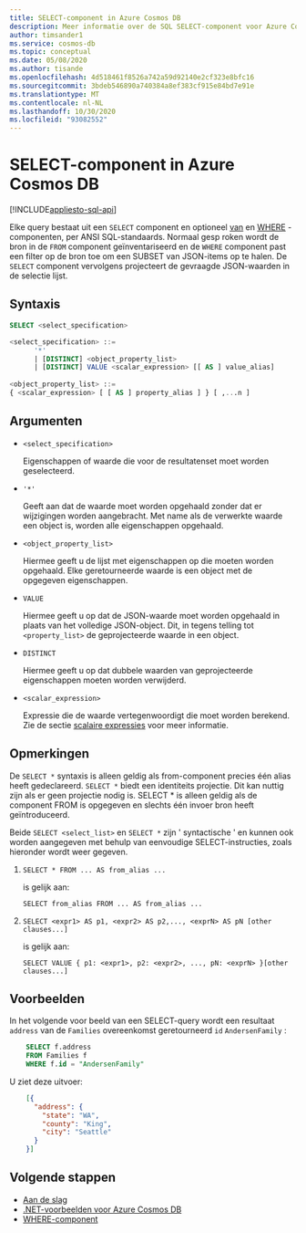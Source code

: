 ```yaml
---
title: SELECT-component in Azure Cosmos DB
description: Meer informatie over de SQL SELECT-component voor Azure Cosmos DB. Gebruik SQL als Azure Cosmos DB JSON-query taal.
author: timsander1
ms.service: cosmos-db
ms.topic: conceptual
ms.date: 05/08/2020
ms.author: tisande
ms.openlocfilehash: 4d518461f8526a742a59d92140e2cf323e8bfc16
ms.sourcegitcommit: 3bdeb546890a740384a8ef383cf915e84bd7e91e
ms.translationtype: MT
ms.contentlocale: nl-NL
ms.lasthandoff: 10/30/2020
ms.locfileid: "93082552"
---
```

# <a name="select-clause-in-azure-cosmos-db"></a>SELECT-component in Azure Cosmos DB
[!INCLUDE[appliesto-sql-api](includes/appliesto-sql-api.md)]

Elke query bestaat uit een `SELECT` component en optioneel [van](sql-query-from.md) en [WHERE](sql-query-where.md) -componenten, per ANSI SQL-standaards. Normaal gesp roken wordt de bron in de `FROM` component geïnventariseerd en de `WHERE` component past een filter op de bron toe om een SUBSET van JSON-items op te halen. De `SELECT` component vervolgens projecteert de gevraagde JSON-waarden in de selectie lijst.

## <a name="syntax"></a>Syntaxis

```sql
SELECT <select_specification>  

<select_specification> ::=
      '*'
      | [DISTINCT] <object_property_list>
      | [DISTINCT] VALUE <scalar_expression> [[ AS ] value_alias]  
  
<object_property_list> ::=
{ <scalar_expression> [ [ AS ] property_alias ] } [ ,...n ]  
```  
  
## <a name="arguments"></a>Argumenten
  
- `<select_specification>`  

  Eigenschappen of waarde die voor de resultatenset moet worden geselecteerd.  
  
- `'*'`  

  Geeft aan dat de waarde moet worden opgehaald zonder dat er wijzigingen worden aangebracht. Met name als de verwerkte waarde een object is, worden alle eigenschappen opgehaald.  
  
- `<object_property_list>`  
  
  Hiermee geeft u de lijst met eigenschappen op die moeten worden opgehaald. Elke geretourneerde waarde is een object met de opgegeven eigenschappen.  
  
- `VALUE`  

  Hiermee geeft u op dat de JSON-waarde moet worden opgehaald in plaats van het volledige JSON-object. Dit, in tegens telling tot `<property_list>` de geprojecteerde waarde in een object.  

- `DISTINCT`
  
  Hiermee geeft u op dat dubbele waarden van geprojecteerde eigenschappen moeten worden verwijderd.  

- `<scalar_expression>`  

  Expressie die de waarde vertegenwoordigt die moet worden berekend. Zie de sectie [scalaire expressies](sql-query-scalar-expressions.md) voor meer informatie.  

## <a name="remarks"></a>Opmerkingen

De `SELECT *` syntaxis is alleen geldig als from-component precies één alias heeft gedeclareerd. `SELECT *` biedt een identiteits projectie. Dit kan nuttig zijn als er geen projectie nodig is. SELECT * is alleen geldig als de component FROM is opgegeven en slechts één invoer bron heeft geïntroduceerd.  
  
Beide `SELECT <select_list>` en `SELECT *` zijn ' syntactische ' en kunnen ook worden aangegeven met behulp van eenvoudige SELECT-instructies, zoals hieronder wordt weer gegeven.  
  
1. `SELECT * FROM ... AS from_alias ...`  
  
   is gelijk aan:  
  
   `SELECT from_alias FROM ... AS from_alias ...`  
  
2. `SELECT <expr1> AS p1, <expr2> AS p2,..., <exprN> AS pN [other clauses...]`  
  
   is gelijk aan:  
  
   `SELECT VALUE { p1: <expr1>, p2: <expr2>, ..., pN: <exprN> }[other clauses...]`  
  
## <a name="examples"></a>Voorbeelden

In het volgende voor beeld van een SELECT-query wordt een resultaat `address` van de `Families` overeenkomst geretourneerd `id` `AndersenFamily` :

```sql
    SELECT f.address
    FROM Families f
    WHERE f.id = "AndersenFamily"
```

U ziet deze uitvoer:

```json
    [{
      "address": {
        "state": "WA",
        "county": "King",
        "city": "Seattle"
      }
    }]
```

## <a name="next-steps"></a>Volgende stappen

- [Aan de slag](sql-query-getting-started.md)
- [.NET-voorbeelden voor Azure Cosmos DB](https://github.com/Azure/azure-cosmos-dotnet-v3)
- [WHERE-component](sql-query-where.md)
